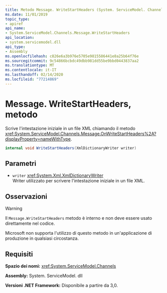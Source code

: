 ```yaml
---
title: Metodo Message. WriteStartHeaders (System. ServiceModel. Channels)
ms.date: 11/01/2019
topic_type:
- apiref
api_name:
- System.ServiceModel.Channels.Message.WriteStartHeaders
api_location:
- system.servicemodel.dll
api_type:
- Assembly
ms.openlocfilehash: c826e6a3b976e5705e9815586441e8a25b64f76e
ms.sourcegitcommit: 9c54866bcbdc49dbb981dd55be9bbd0443837aa2
ms.translationtype: MT
ms.contentlocale: it-IT
ms.lasthandoff: 02/14/2020
ms.locfileid: "77214869"
---
```

# <a name="messagewritestartheaders-method"></a>Message. WriteStartHeaders, metodo

Scrive l'intestazione iniziale in un file XML chiamando il metodo <xref:System.ServiceModel.Channels.Message.OnWriteStartHeaders%2A?displayProperty=nameWithType>.

```csharp
internal void WriteStartHeaders(XmlDictionaryWriter writer)
```

## <a name="parameters"></a>Parametri

- `writer` <xref:System.Xml.XmlDictionaryWriter>\
  Writer utilizzato per scrivere l'intestazione iniziale in un file XML.

## <a name="remarks"></a>Osservazioni

> [!WARNING]
> Il `Message.WriteStartHeaders` metodo è interno e non deve essere usato direttamente nel codice.
>
> Microsoft non supporta l'utilizzo di questo metodo in un'applicazione di produzione in qualsiasi circostanza.

## <a name="requirements"></a>Requisiti

**Spazio dei nomi:** <xref:System.ServiceModel.Channels>

**Assembly:** System. ServiceModel. dll

**Versioni .NET Framework:** Disponibile a partire da 3,0.
